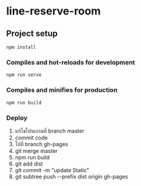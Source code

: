 # line-reserve-room

## Project setup

```
npm install
```

### Compiles and hot-reloads for development

```
npm run serve
```

### Compiles and minifies for production

```
npm run build
```

### Deploy

1. แก้ไขโปรแกรมที่ branch master
2. commit code
3. ไปที่ branch gh-pages
4. git merge master
5. npm run build
6. git add dist
7. git commit -m "update Static"
8. git subtree push --prefix dist origin gh-pages

